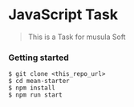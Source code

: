 JavaScript Task
=====

> This is a Task for musula Soft


### Getting started
```
$ git clone <this_repo_url>
$ cd mean-starter
$ npm install
$ npm run start
```

